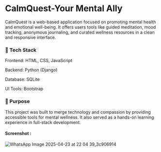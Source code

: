 <h1>CalmQuest-Your Mental Ally</h1>
<p>CalmQuest is a web-based application focused on promoting mental health and emotional well-being. It offers users tools like guided meditation, mood tracking, anonymous journaling, and curated wellness resources in a clean and responsive interface.</p>

<h3>🔧 Tech Stack</h3>
Frontend: HTML, CSS, JavaScript

Backend: Python (Django)

Database: SQLite

UI Tools: Bootstrap

<h3>📌 Purpose</h3>
This project was built to merge technology and compassion by providing accessible tools for mental wellness. It also served as a hands-on learning experience in full-stack development.

<h4>Screenshot :</h4>

![WhatsApp Image 2025-04-23 at 22 04 39_3c906914](https://github.com/user-attachments/assets/02db7680-ddd0-4619-b74a-e12bc8f3cbfd)
